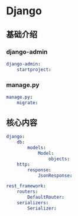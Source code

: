 # Django


## 基础介绍

### django-admin
```yaml
django-admin:
    startproject:
```

### manage.py
```yaml
manage.py:
    migrate:
```


## 核心内容
```yaml
django:
    db:
        models:
            Model:
                objects:
    http:
        response:
            JsonResponse:

rest_framework:
    routers:
        DefaultRouter:
    serializers:
        Serializer:
```